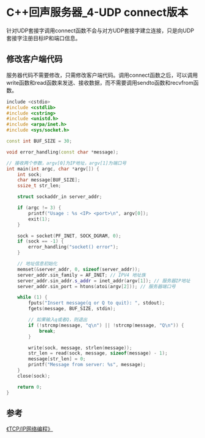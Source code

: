 # C++回声服务器_4-UDP connect版本

针对UDP套接字调用connect函数不会与对方UDP套接字建立连接，只是向UDP套接字注册目标IP和端口信息。

## 修改客户端代码

服务器代码不需要修改，只需修改客户端代码。调用connect函数之后，可以调用write函数和read函数来发送、接收数据，而不需要调用sendto函数和recvfrom函数。

```c++
include <cstdio>
#include <cstdlib>
#include <cstring>
#include <unistd.h>
#include <arpa/inet.h>
#include <sys/socket.h>

const int BUF_SIZE = 30;

void error_handling(const char *message);

// 接收两个参数，argv[0]为IP地址，argv[1]为端口号
int main(int argc, char *argv[]) {
    int sock;
    char message[BUF_SIZE];
    ssize_t str_len;

    struct sockaddr_in server_addr;

    if (argc != 3) {
        printf("Usage : %s <IP> <port>\n", argv[0]);
        exit(1);
    }

    sock = socket(PF_INET, SOCK_DGRAM, 0);
    if (sock == -1) {
        error_handling("socket() error");
    }

    // 地址信息初始化
    memset(&server_addr, 0, sizeof(server_addr));
    server_addr.sin_family = AF_INET; // IPV4 地址族
    server_addr.sin_addr.s_addr = inet_addr(argv[1]); // 服务器IP地址
    server_addr.sin_port = htons(atoi(argv[2])); // 服务器端口号

    while (1) {
        fputs("Insert message(q or Q to quit): ", stdout);
        fgets(message, BUF_SIZE, stdin);

        // 如果输入q或者Q，则退出
        if (!strcmp(message, "q\n") || !strcmp(message, "Q\n")) {
            break;
        }

        write(sock, message, strlen(message));
        str_len = read(sock, message, sizeof(message) - 1);
        message[str_len] = 0;
        printf("Message from server: %s", message);
    }
    close(sock);

    return 0;
}
```

## 参考

[《TCP/IP网络编程》](https://book.douban.com/subject/25911735/)


